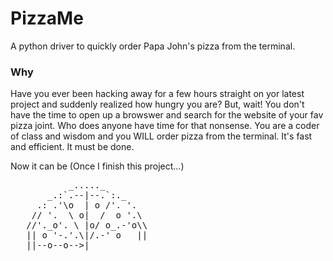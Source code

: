 # PizzaMe

A python driver to quickly order Papa John's pizza from the terminal.

### Why

Have you ever been hacking away for a few hours straight on yor latest project and 
suddenly realized how hungry you are? But, wait! You don't have the time to open up 
a browswer and search for the website of your fav pizza joint. Who does anyone have time for that nonsense. 
You are a coder of class and wisdom and you WILL order pizza from the terminal. It's fast and efficient. 
It must be done.

Now it can be (Once I finish this project...)

<pre>
		   _....._
       _.:`.--|--.`:._
     .: .'\o  | o /'. '.
    // '.  \ o|  /  o '.\
   //'._o'. \ |o/ o_.-'o\\
   || o '-.'.\|/.-' o   ||
   ||--o--o-->|<o-----o-||
   \\  o _.-'/|\'-._o  o//
    \\.-'  o/ |o\ o '-.//
     '.'.o / o|  \ o.'.'
       `-:/.__|__o\:-'
          `"--=--"`
</pre>
